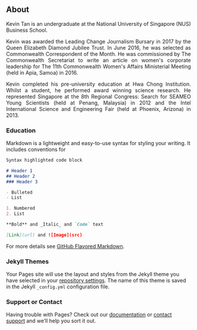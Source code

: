 ## About

<p align="justify">Kevin Tan is an undergraduate at the National University of Singapore (NUS) Business School.</p>

<p align="justify">Kevin was awarded the Leading Change Journalism Bursary in 2017 by the Queen Elizabeth Diamond Jubilee Trust. In June 2016, he was selected as Commonwealth Correspondent of the Month. He was commissioned by The Commonwealth Secretariat to write an article on women's corporate leadership for The 11th Commonwealth Women's Affairs Ministerial Meeting (held in Apia, Samoa) in 2016.</p>

<p align="justify">Kevin completed his pre-university education at Hwa Chong Institution. Whilst a student, he performed award winning science research. He represented Singapore at the 8th Regional Congress: Search for SEAMEO Young Scientists (held at Penang, Malaysia) in 2012 and the Intel International Science and Engineering Fair (held at Phoenix, Arizona) in 2013.</p>

### Education

Markdown is a lightweight and easy-to-use syntax for styling your writing. It includes conventions for

```markdown
Syntax highlighted code block

# Header 1
## Header 2
### Header 3

- Bulleted
- List

1. Numbered
2. List

**Bold** and _Italic_ and `Code` text

[Link](url) and ![Image](src)
```

For more details see [GitHub Flavored Markdown](https://guides.github.com/features/mastering-markdown/).

### Jekyll Themes

Your Pages site will use the layout and styles from the Jekyll theme you have selected in your [repository settings](https://github.com/tankwanwei/tankwanwei.github.io/settings). The name of this theme is saved in the Jekyll `_config.yml` configuration file.

### Support or Contact

Having trouble with Pages? Check out our [documentation](https://help.github.com/categories/github-pages-basics/) or [contact support](https://github.com/contact) and we’ll help you sort it out.
